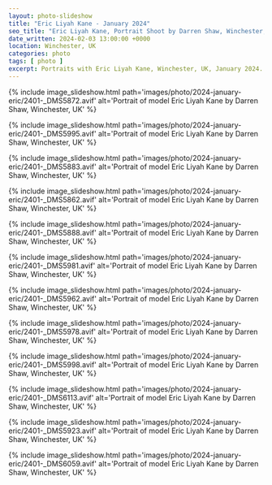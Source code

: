 ```yaml
---
layout: photo-slideshow
title: "Eric Liyah Kane - January 2024"
seo_title: "Eric Liyah Kane, Portrait Shoot by Darren Shaw, Winchester, UK"
date_written: 2024-02-03 13:00:00 +0000
location: Winchester, UK
categories: photo
tags: [ photo ]
excerpt: Portraits with Eric Liyah Kane, Winchester, UK, January 2024.
---
```


{% include image_slideshow.html path='images/photo/2024-january-eric/2401-_DMS5872.avif' alt='Portrait of model Eric
Liyah Kane by Darren Shaw, Winchester, UK' %}

{% include image_slideshow.html path='images/photo/2024-january-eric/2401-_DMS5995.avif' alt='Portrait of model Eric
Liyah Kane by Darren Shaw, Winchester, UK' %}

{% include image_slideshow.html path='images/photo/2024-january-eric/2401-_DMS5883.avif' alt='Portrait of model Eric
Liyah Kane by Darren Shaw, Winchester, UK' %}

{% include image_slideshow.html path='images/photo/2024-january-eric/2401-_DMS5862.avif' alt='Portrait of model Eric
Liyah Kane by Darren Shaw, Winchester, UK' %}

{% include image_slideshow.html path='images/photo/2024-january-eric/2401-_DMS5888.avif' alt='Portrait of model Eric
Liyah Kane by Darren Shaw, Winchester, UK' %}

{% include image_slideshow.html path='images/photo/2024-january-eric/2401-_DMS5981.avif' alt='Portrait of model Eric
Liyah Kane by Darren Shaw, Winchester, UK' %}

{% include image_slideshow.html path='images/photo/2024-january-eric/2401-_DMS5962.avif' alt='Portrait of model Eric
Liyah Kane by Darren Shaw, Winchester, UK' %}

{% include image_slideshow.html path='images/photo/2024-january-eric/2401-_DMS5978.avif' alt='Portrait of model Eric
Liyah Kane by Darren Shaw, Winchester, UK' %}

{% include image_slideshow.html path='images/photo/2024-january-eric/2401-_DMS5998.avif' alt='Portrait of model Eric
Liyah Kane by Darren Shaw, Winchester, UK' %}

{% include image_slideshow.html path='images/photo/2024-january-eric/2401-_DMS6113.avif' alt='Portrait of model Eric
Liyah Kane by Darren Shaw, Winchester, UK' %}

{% include image_slideshow.html path='images/photo/2024-january-eric/2401-_DMS5923.avif' alt='Portrait of model Eric
Liyah Kane by Darren Shaw, Winchester, UK' %}

{% include image_slideshow.html path='images/photo/2024-january-eric/2401-_DMS6059.avif' alt='Portrait of model Eric
Liyah Kane by Darren Shaw, Winchester, UK' %}
